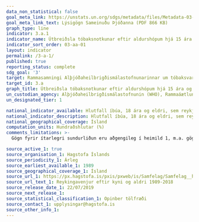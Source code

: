 ```yaml
---
data_non_statistical: false
goal_meta_link: https://unstats.un.org/sdgs/metadata/files/Metadata-03-0a-01.pdf
goal_meta_link_text: Lýsigögn Sameinuðu Þjóðanna (PDF 866 KB)
graph_type: line
indicator: 3.a.1
indicator_name: Útbreiðsla tóbaksnotkunar eftir aldurshópum hjá 15 ára og eldri.
indicator_sort_order: 03-aa-01
layout: indicator
permalink: /3-a-1/
published: true
reporting_status: complete
sdg_goal: '3'
target: Rammasamningi Alþjóðaheilbrigðismálastofnunarinnar um tóbaksvarnir verði hvarvetna hrundið í framkvæmd, eftir því sem við á.  
target_id: 3.a
graph_title: Útbreiðsla tóbaksnotkunar eftir aldurshópum hjá 15 ára og eldri.
un_custodian_agency: Alþjóðaheilbrigðismálastofnunin (WHO), Rammaáætlun WHO um tóbaksvarnir (FCTC)
un_designated_tier: 1

national_indicator_available: Hlutfall íbúa, 18 ára og eldri, sem reykja sígarettur
national_indicator_description: Hlutfall íbúa, 18 ára og eldri, sem reykja sígarettur á Ísland af öllum íbúum, 18 ára og eldri
national_geographical_coverage: Ísland
computation_units: Hundraðshlutar (%)
comments_limitations: >-
  Gögn fyrir ítarlegri sundurliðun eru aðgengileg í heimild 1, m.a. gögn um fjölda íbúa sem reykja eftir kyni og aldurshópum. Þessi mælikvarði er notaður sem nálgun á heimsmarkmiðamælikvarða Sameinuðu Þjóðanna. Þar sem því má við komast er unnið að því að finna eða þróa íslensk gögn til að uppfylla forskrift Sameinuðu Þjóðanna. Þessi mælikvarði var fundinn í samstarfi við sérfræðinga á þessu sviði.

source_active_1: true
source_organisation_1: Hagstofa Íslands
source_periodicity_1: Árleg
source_earliest_available_1: 1989
source_geographical_coverage_1: Ísland
source_url_1: https://px.hagstofa.is/pxis/pxweb/is/Samfelag/Samfelag__heilbrigdismal__lifsvenjur_heilsa__1_afengiogreyk/HEI07102.px
source_url_text_1: Reykingavenjur eftir kyni og aldri 1989-2018
source_release_date_1: 22/07/2019
source_next_release_1:
source_statistical_classification_1: Opinber tölfræði
source_contact_1: upplysingar@hagstofa.is
source_other_info_1:
---
```

